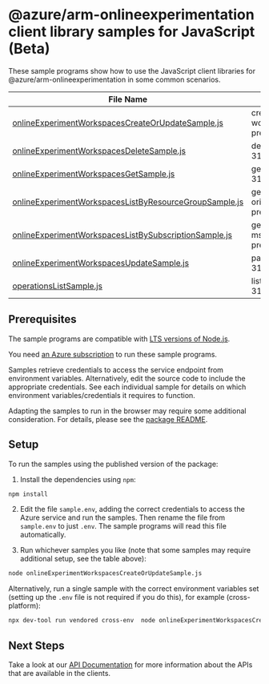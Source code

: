 # @azure/arm-onlineexperimentation client library samples for JavaScript (Beta)

These sample programs show how to use the JavaScript client libraries for @azure/arm-onlineexperimentation in some common scenarios.

| **File Name**                                                                                                 | **Description**                                                                                                                                         |
| ------------------------------------------------------------------------------------------------------------- | ------------------------------------------------------------------------------------------------------------------------------------------------------- |
| [onlineExperimentWorkspacesCreateOrUpdateSample.js][onlineexperimentworkspacescreateorupdatesample]           | create an experiment workspace, or update an existing workspace x-ms-original-file: 2025-05-31-preview/OnlineExperimentWorkspaces_CreateOrUpdate.json   |
| [onlineExperimentWorkspacesDeleteSample.js][onlineexperimentworkspacesdeletesample]                           | deletes an experiment workspace x-ms-original-file: 2025-05-31-preview/OnlineExperimentWorkspaces_Delete.json                                           |
| [onlineExperimentWorkspacesGetSample.js][onlineexperimentworkspacesgetsample]                                 | gets an experiment workspace x-ms-original-file: 2025-05-31-preview/OnlineExperimentWorkspaces_Get.json                                                 |
| [onlineExperimentWorkspacesListByResourceGroupSample.js][onlineexperimentworkspaceslistbyresourcegroupsample] | gets all experiment workspaces in a resource group. x-ms-original-file: 2025-05-31-preview/OnlineExperimentWorkspaces_ListByResourceGroup.json          |
| [onlineExperimentWorkspacesListBySubscriptionSample.js][onlineexperimentworkspaceslistbysubscriptionsample]   | gets all experiment workspaces in the specified subscription. x-ms-original-file: 2025-05-31-preview/OnlineExperimentWorkspaces_ListBySubscription.json |
| [onlineExperimentWorkspacesUpdateSample.js][onlineexperimentworkspacesupdatesample]                           | patch an experiment workspace x-ms-original-file: 2025-05-31-preview/OnlineExperimentWorkspaces_Update.json                                             |
| [operationsListSample.js][operationslistsample]                                                               | list the operations for the provider x-ms-original-file: 2025-05-31-preview/OnlineExperimentWorkspaces_OperationsList.json                              |

## Prerequisites

The sample programs are compatible with [LTS versions of Node.js](https://github.com/nodejs/release#release-schedule).

You need [an Azure subscription][freesub] to run these sample programs.

Samples retrieve credentials to access the service endpoint from environment variables. Alternatively, edit the source code to include the appropriate credentials. See each individual sample for details on which environment variables/credentials it requires to function.

Adapting the samples to run in the browser may require some additional consideration. For details, please see the [package README][package].

## Setup

To run the samples using the published version of the package:

1. Install the dependencies using `npm`:

```bash
npm install
```

2. Edit the file `sample.env`, adding the correct credentials to access the Azure service and run the samples. Then rename the file from `sample.env` to just `.env`. The sample programs will read this file automatically.

3. Run whichever samples you like (note that some samples may require additional setup, see the table above):

```bash
node onlineExperimentWorkspacesCreateOrUpdateSample.js
```

Alternatively, run a single sample with the correct environment variables set (setting up the `.env` file is not required if you do this), for example (cross-platform):

```bash
npx dev-tool run vendored cross-env  node onlineExperimentWorkspacesCreateOrUpdateSample.js
```

## Next Steps

Take a look at our [API Documentation][apiref] for more information about the APIs that are available in the clients.

[onlineexperimentworkspacescreateorupdatesample]: https://github.com/Azure/azure-sdk-for-js/blob/main/sdk/onlineexperimentation/arm-onlineexperimentation/samples/v1-beta/javascript/onlineExperimentWorkspacesCreateOrUpdateSample.js
[onlineexperimentworkspacesdeletesample]: https://github.com/Azure/azure-sdk-for-js/blob/main/sdk/onlineexperimentation/arm-onlineexperimentation/samples/v1-beta/javascript/onlineExperimentWorkspacesDeleteSample.js
[onlineexperimentworkspacesgetsample]: https://github.com/Azure/azure-sdk-for-js/blob/main/sdk/onlineexperimentation/arm-onlineexperimentation/samples/v1-beta/javascript/onlineExperimentWorkspacesGetSample.js
[onlineexperimentworkspaceslistbyresourcegroupsample]: https://github.com/Azure/azure-sdk-for-js/blob/main/sdk/onlineexperimentation/arm-onlineexperimentation/samples/v1-beta/javascript/onlineExperimentWorkspacesListByResourceGroupSample.js
[onlineexperimentworkspaceslistbysubscriptionsample]: https://github.com/Azure/azure-sdk-for-js/blob/main/sdk/onlineexperimentation/arm-onlineexperimentation/samples/v1-beta/javascript/onlineExperimentWorkspacesListBySubscriptionSample.js
[onlineexperimentworkspacesupdatesample]: https://github.com/Azure/azure-sdk-for-js/blob/main/sdk/onlineexperimentation/arm-onlineexperimentation/samples/v1-beta/javascript/onlineExperimentWorkspacesUpdateSample.js
[operationslistsample]: https://github.com/Azure/azure-sdk-for-js/blob/main/sdk/onlineexperimentation/arm-onlineexperimentation/samples/v1-beta/javascript/operationsListSample.js
[apiref]: https://learn.microsoft.com/javascript/api/@azure/arm-onlineexperimentation?view=azure-node-preview
[freesub]: https://azure.microsoft.com/free/
[package]: https://github.com/Azure/azure-sdk-for-js/tree/main/sdk/onlineexperimentation/arm-onlineexperimentation/README.md
